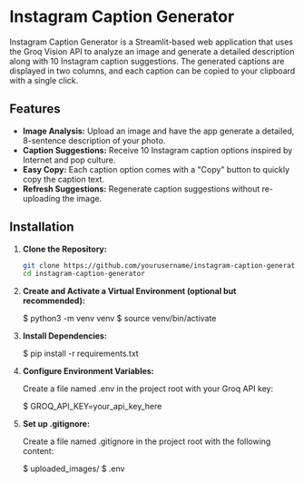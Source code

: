 # Instagram Caption Generator

Instagram Caption Generator is a Streamlit-based web application that uses the Groq Vision API to analyze an image and generate a detailed description along with 10 Instagram caption suggestions. The generated captions are displayed in two columns, and each caption can be copied to your clipboard with a single click.

## Features

- **Image Analysis:** Upload an image and have the app generate a detailed, 8-sentence description of your photo.
- **Caption Suggestions:** Receive 10 Instagram caption options inspired by Internet and pop culture.
- **Easy Copy:** Each caption option comes with a "Copy" button to quickly copy the caption text.
- **Refresh Suggestions:** Regenerate caption suggestions without re-uploading the image.

## Installation

1. **Clone the Repository:**

   ```bash
   git clone https://github.com/yourusername/instagram-caption-generator.git
   cd instagram-caption-generator

2. **Create and Activate a Virtual Environment (optional but recommended):**

   $ python3 -m venv venv
   $ source venv/bin/activate

3. **Install Dependencies:**

   $ pip install -r requirements.txt

4. **Configure Environment Variables:**

   Create a file named .env in the project root with your Groq API key:

   $ GROQ_API_KEY=your_api_key_here

5. **Set up .gitignore:**

   Create a file named .gitignore in the project root with the following content:

   $ uploaded_images/
   $ .env
